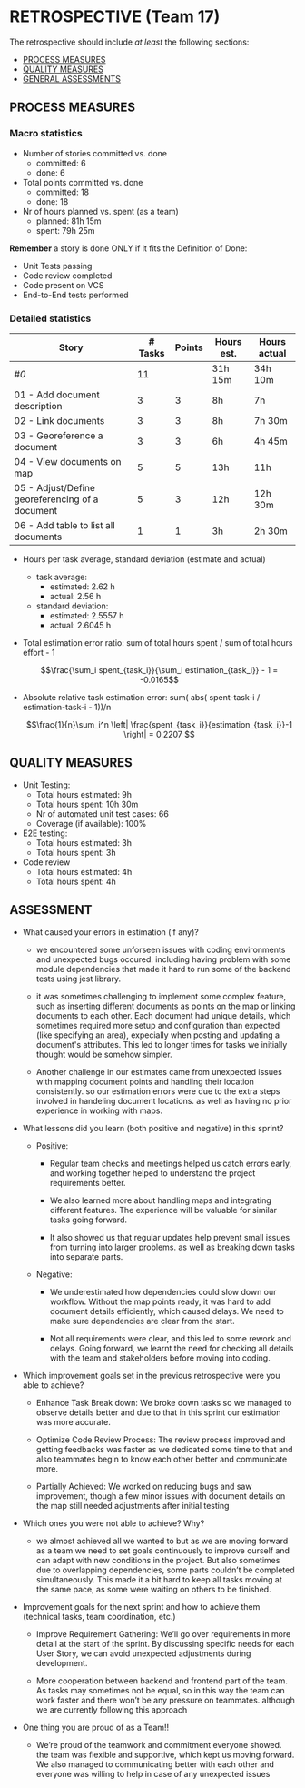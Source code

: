 # RETROSPECTIVE (Team 17)

The retrospective should include _at least_ the following
sections:

- [PROCESS MEASURES](#process-measures)
- [QUALITY MEASURES](#quality-measures)
- [GENERAL ASSESSMENTS](#assessment)

## PROCESS MEASURES

### Macro statistics

- Number of stories committed vs. done
  - committed: 6
  - done: 6
- Total points committed vs. done
  - committed: 18
  - done: 18
- Nr of hours planned vs. spent (as a team)
  - planned: 81h 15m
  - spent: 79h 25m

**Remember** a story is done ONLY if it fits the Definition of Done:

- Unit Tests passing
- Code review completed
- Code present on VCS
- End-to-End tests performed

### Detailed statistics

| Story                                           | # Tasks | Points | Hours est. | Hours actual |
| ----------------------------------------------- | ------- | ------ | ---------- | ------------ |
| _#0_                                            | 11      |        | 31h 15m    | 34h 10m      |
| 01 - Add document description                   | 3       | 3      | 8h         | 7h           |
| 02 - Link documents                             | 3       | 3      | 8h         | 7h 30m       |
| 03 - Georeference a document                    | 3       | 3      | 6h         | 4h 45m       |
| 04 - View documents on map                      | 5       | 5      | 13h        | 11h          |
| 05 - Adjust/Define georeferencing of a document | 5       | 3      | 12h        | 12h 30m      |
| 06 - Add table to list all documents            | 1       | 1      | 3h         | 2h 30m       |

- Hours per task average, standard deviation (estimate and actual)
  - task average:
    - estimated: 2.62 h
    - actual: 2.56 h
  - standard deviation:
    - estimated: 2.5557 h
    - actual: 2.6045 h
- Total estimation error ratio: sum of total hours spent / sum of total hours effort - 1

  $$\frac{\sum_i spent_{task_i}}{\sum_i estimation_{task_i}} - 1 = -0.0165$$

- Absolute relative task estimation error: sum( abs( spent-task-i / estimation-task-i - 1))/n

  $$\frac{1}{n}\sum_i^n \left| \frac{spent_{task_i}}{estimation_{task_i}}-1 \right| = 0.2207 $$

## QUALITY MEASURES

- Unit Testing:
  - Total hours estimated: 9h
  - Total hours spent: 10h 30m
  - Nr of automated unit test cases: 66
  - Coverage (if available): 100%
- E2E testing:
  - Total hours estimated: 3h
  - Total hours spent: 3h
- Code review
  - Total hours estimated: 4h
  - Total hours spent: 4h

## ASSESSMENT

- What caused your errors in estimation (if any)?

  - we encountered some unforseen issues with coding environments and unexpected bugs occured.
    including having problem with some module dependencies that made it hard to run some of the backend tests using jest library.

  - it was sometimes challenging to implement some complex feature, such as inserting different documents as points on the map or linking documents to each other.
    Each document had unique details, which sometimes required more setup and configuration than expected (like specifying an area), expecially when
    posting and updating a document's attributes. This led to longer times for tasks we initially thought would be somehow simpler.

  - Another challenge in our estimates came from unexpected issues with mapping document points and handling their location consistently.
    so our estimation errors were due to the extra steps involved in handeling document locations. as well as having no prior experience in working with maps.

- What lessons did you learn (both positive and negative) in this sprint?

  - Positive:

    - Regular team checks and meetings helped us catch errors early, and working together helped to understand the project requirements better.

    - We also learned more about handling maps and integrating different features. The experience will be valuable for similar tasks going forward.
    - It also showed us that regular updates help prevent small issues from turning into larger problems. as well as breaking down tasks into separate parts.

  - Negative:

    - We underestimated how dependencies could slow down our workflow. Without the map points ready, it was hard to add document details efficiently, which caused delays.
      We need to make sure dependencies are clear from the start.

    - Not all requirements were clear, and this led to some rework and delays. Going forward,
      we learnt the need for checking all details with the team and stakeholders before moving into coding.

- Which improvement goals set in the previous retrospective were you able to achieve?

  - Enhance Task Break down: We broke down tasks so we managed to observe details better and due to that in this sprint our estimation was more accurate.
  - Optimize Code Review Process: The review process improved and getting feedbacks was faster as we dedicated some time to that and also teammates begin to know each other better and communicate more.

  - Partially Achieved: We worked on reducing bugs and saw improvement, though a few minor issues with document details on the map still needed adjustments after initial testing

- Which ones you were not able to achieve? Why?
  - we almost achieved all we wanted to but as we are moving forward as a team we need to set goals continuously to improve ourself and can adapt with new conditions in the project.
    But also sometimes due to overlapping dependencies, some parts couldn’t be completed simultaneously. This made it a bit hard to keep all tasks moving at the same pace, as some were waiting on others to be finished.
- Improvement goals for the next sprint and how to achieve them (technical tasks, team coordination, etc.)

  - Improve Requirement Gathering: We’ll go over requirements in more detail at the start of the sprint. By discussing specific needs for each User Story, we can avoid unexpected adjustments during development.

  - More cooperation between backend and frontend part of the team. As tasks may sometimes not be equal, so in this way the team can work faster and there won’t be any pressure on teammates.
    although we are currently following this approach

- One thing you are proud of as a Team!!
  - We’re proud of the teamwork and commitment everyone showed. the team was flexible and supportive, which kept us moving forward.
    We also managed to communicating better with each other and everyone was willing to help in case of any unexpected issues
